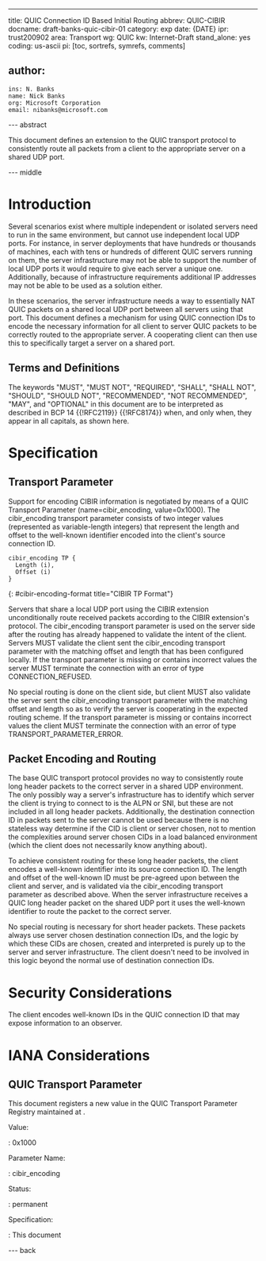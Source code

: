 ---
title: QUIC Connection ID Based Initial Routing
abbrev: QUIC-CIBIR
docname: draft-banks-quic-cibir-01
category: exp
date: {DATE}
ipr: trust200902
area: Transport
wg: QUIC
kw: Internet-Draft
stand_alone: yes
coding: us-ascii
pi: [toc, sortrefs, symrefs, comments]

author:
  -
    ins: N. Banks
    name: Nick Banks
    org: Microsoft Corporation
    email: nibanks@microsoft.com

--- abstract

This document defines an extension to the QUIC transport protocol to
consistently route all packets from a client to the appropriate server on a
shared UDP port.

--- middle

# Introduction

Several scenarios exist where multiple independent or isolated servers need to
run in the same environment, but cannot use independent local UDP ports.  For
instance, in server deployments that have hundreds or thousands of machines,
each with tens or hundreds of different QUIC servers running on them, the
server infrastructure may not be able to support the number of local UDP ports
it would require to give each server a unique one.  Additionally, because of
infrastructure requirements additional IP addresses may not be able to be used
as a solution either.

In these scenarios, the server infrastructure needs a way to essentially NAT
QUIC packets on a shared local UDP port between all servers using that port.
This document defines a mechanism for using QUIC connection IDs to encode the
necessary information for all client to server QUIC packets to be correctly
routed to the appropriate server.  A cooperating client can then use this to
specifically target a server on a shared port.

## Terms and Definitions

The keywords "MUST", "MUST NOT", "REQUIRED", "SHALL", "SHALL NOT", "SHOULD",
"SHOULD NOT", "RECOMMENDED", "NOT RECOMMENDED", "MAY", and "OPTIONAL" in this
document are to be interpreted as described in BCP 14 {{!RFC2119}} {{!RFC8174}}
when, and only when, they appear in all capitals, as shown here.

# Specification

## Transport Parameter

Support for encoding CIBIR information is negotiated by means of a QUIC
Transport Parameter (name=cibir_encoding, value=0x1000).  The cibir_encoding
transport parameter consists of two integer values (represented as
variable-length integers) that represent the length and offset to the
well-known identifier encoded into the client's source connection ID.

~~~
cibir_encoding TP {
  Length (i),
  Offset (i)
}
~~~
{: #cibir-encoding-format title="CIBIR TP Format"}

Servers that share a local UDP port using the CIBIR extension unconditionally
route received packets according to the CIBIR extension's protocol.  The
cibir_encoding transport parameter is used on the server side after the routing
has already happened to validate the intent of the client.  Servers MUST
validate the client sent the cibir_encoding transport parameter with the
matching offset and length that has been configured locally.  If the transport
parameter is missing or contains incorrect values the server MUST terminate the
connection with an error of type CONNECTION_REFUSED.

No special routing is done on the client side, but client MUST also validate
the server sent the cibir_encoding transport parameter with the matching offset
and length so as to verify the server is cooperating in the expected routing
scheme.  If the transport parameter is missing or contains incorrect values the
client MUST terminate the connection with an error of type
TRANSPORT_PARAMETER_ERROR.

## Packet Encoding and Routing

The base QUIC transport protocol provides no way to consistently route long
header packets to the correct server in a shared UDP environment.  The only
possibly way a server's infrastructure has to identify which server the client
is trying to connect to is the ALPN or SNI, but these are not included in all
long header packets.  Additionally, the destination connection ID in packets
sent to the server cannot be used because there is no stateless way determine if
the CID is client or server chosen, not to mention the complexities around
server chosen CIDs in a load balanced environment (which the client does not
necessarily know anything about).

To achieve consistent routing for these long header packets, the client encodes
a well-known identifier into its source connection ID.  The length and offset of
the well-known ID must be pre-agreed upon between the client and server, and is
validated via the cibir_encoding transport parameter as described above.  When
the server infrastructure receives a QUIC long header packet on the shared UDP
port it uses the well-known identifier to route the packet to the correct
server.

No special routing is necessary for short header packets.  These packets always
use server chosen destination connection IDs, and the logic by which these CIDs
 are chosen, created and interpreted is purely up to the server and server
infrastructure.  The client doesn't need to be involved in this logic beyond the
normal use of destination connection IDs.

# Security Considerations

The client encodes well-known IDs in the QUIC connection ID that may expose
information to an observer.

# IANA Considerations

## QUIC Transport Parameter

This document registers a new value in the QUIC Transport Parameter Registry
maintained at
[](https://www.iana.org/assignments/quic/quic.xhtml#quic-transport).

Value:

: 0x1000

Parameter Name:

: cibir_encoding

Status:

: permanent

Specification:

: This document

--- back
